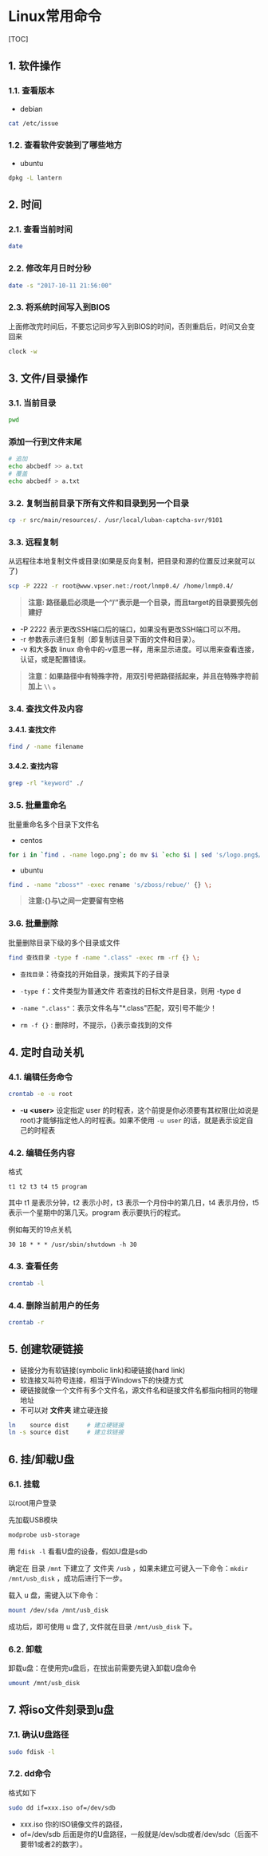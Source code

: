 # Linux常用命令

[TOC]

## 1. 软件操作

### 1.1. 查看版本

- debian

```sh
cat /etc/issue
```

### 1.2. 查看软件安装到了哪些地方

- ubuntu

```sh
dpkg -L lantern
```

## 2. 时间

### 2.1. 查看当前时间

```sh
date
```

### 2.2. 修改年月日时分秒

```sh
date -s "2017-10-11 21:56:00"
```

### 2.3. 将系统时间写入到BIOS

上面修改完时间后，不要忘记同步写入到BIOS的时间，否则重启后，时间又会变回来

```sh
clock -w
```

## 3. 文件/目录操作

### 3.1. 当前目录

```sh
pwd
```

### 添加一行到文件末尾

```sh
# 追加
echo abcbedf >> a.txt
# 覆盖
echo abcbedf > a.txt
```

### 3.2. 复制当前目录下所有文件和目录到另一个目录

```sh
cp -r src/main/resources/. /usr/local/luban-captcha-svr/9101
```

### 3.3. 远程复制

从远程往本地复制文件或目录(如果是反向复制，把目录和源的位置反过来就可以了)

```sh
scp -P 2222 -r root@www.vpser.net:/root/lnmp0.4/ /home/lnmp0.4/
```

> **注意: 路径最后必须是一个“/”表示是一个目录，而且target的目录要预先创建好**

- -P 2222
 表示更改SSH端口后的端口，如果没有更改SSH端口可以不用。
- -r
 参数表示递归复制（即复制该目录下面的文件和目录）。
- -v
 和大多数 linux 命令中的-v意思一样，用来显示进度。可以用来查看连接，认证，或是配置错误。

> **注意：如果路径中有特殊字符，用双引号把路径括起来，并且在特殊字符前加上 ```\\``` 。**


### 3.4. 查找文件及内容

#### 3.4.1. 查找文件

```sh
find / -name filename
```

#### 3.4.2. 查找内容

```sh
grep -rl "keyword" ./
```

### 3.5. 批量重命名

批量重命名多个目录下文件名

- centos

```sh
for i in `find . -name logo.png`; do mv $i `echo $i | sed 's/logo.png$/logo3.png/'`; done
```

- ubuntu

```sh
find . -name "zboss*" -exec rename 's/zboss/rebue/' {} \;
```

> **注意:{}与\之间一定要留有空格**

### 3.6. 批量删除

批量删除目录下级的多个目录或文件

```sh
find 查找目录 -type f -name ".class" -exec rm -rf {} \;
```

- ```查找目录```：待查找的开始目录，搜索其下的子目录

- ```-type f```：文件类型为普通文件   若查找的目标文件是目录，则用 -type d

- ```-name ".class"```：表示文件名与"*.class"匹配，双引号不能少！

- ```rm -f {}``` : 删除时，不提示，{}表示查找到的文件

## 4. 定时自动关机

### 4.1. 编辑任务命令

```sh
crontab -e -u root
```

- **-u \<user>**
 设定指定 user 的时程表，这个前提是你必须要有其权限(比如说是 root)才能够指定他人的时程表。如果不使用 ```-u user``` 的话，就是表示设定自己的时程表

### 4.2. 编辑任务内容

格式

```text
t1 t2 t3 t4 t5 program
```

其中 t1 是表示分钟，t2 表示小时，t3 表示一个月份中的第几日，t4 表示月份，t5 表示一个星期中的第几天。program 表示要执行的程式。

例如每天的19点关机

```text
30 18 * * * /usr/sbin/shutdown -h 30
```

### 4.3. 查看任务

```sh
crontab -l
```

### 4.4. 删除当前用户的任务

```sh
crontab -r
```

## 5. 创建软硬链接

- 链接分为有软链接(symbolic link)和硬链接(hard link)
- 软连接又叫符号连接，相当于Windows下的快捷方式
- 硬链接就像一个文件有多个文件名，源文件名和链接文件名都指向相同的物理地址
- 不可以对 **文件夹** 建立硬连接

```sh
ln    source dist     # 建立硬链接
ln -s source dist     # 建立软链接
```

## 6. 挂/卸载U盘

### 6.1. 挂载

以root用户登录

先加载USB模块

```sh
modprobe usb-storage
```

用 ```fdisk -l``` 看看U盘的设备，假如U盘是sdb

确定在 目录 ```/mnt``` 下建立了 文件夹 ```/usb``` ，如果未建立可键入一下命令：```mkdir /mnt/usb_disk``` ，成功后进行下一步。

载入 u 盘，需键入以下命令：

```sh
mount /dev/sda /mnt/usb_disk
```

成功后，即可使用 u 盘了, 文件就在目录 ```/mnt/usb_disk``` 下。

### 6.2. 卸载

卸载u盘：在使用完u盘后，在拔出前需要先键入卸载U盘命令

```sh
umount /mnt/usb_disk
```

## 7. 将iso文件刻录到u盘

### 7.1. 确认U盘路径

```sh
sudo fdisk -l
```

### 7.2. dd命令

格式如下

```sh
sudo dd if=xxx.iso of=/dev/sdb
```

- xxx.iso
 你的ISO镜像文件的路径，
- of=/dev/sdb
 后面是你的U盘路径，一般就是/dev/sdb或者/dev/sdc（后面不要带1或者2的数字）。
